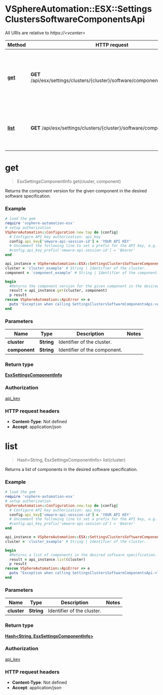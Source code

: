# VSphereAutomation::ESX::SettingsClustersSoftwareComponentsApi

All URIs are relative to *https://&lt;vcenter&gt;*

Method | HTTP request | Description
------------- | ------------- | -------------
[**get**](SettingsClustersSoftwareComponentsApi.md#get) | **GET** /api/esx/settings/clusters/{cluster}/software/components/{component} | Returns the component version for the given component in the desired software specification.
[**list**](SettingsClustersSoftwareComponentsApi.md#list) | **GET** /api/esx/settings/clusters/{cluster}/software/components | Returns a list of components in the desired software specification.


# **get**
> EsxSettingsComponentInfo get(cluster, component)

Returns the component version for the given component in the desired software specification.

### Example
```ruby
# load the gem
require 'vsphere-automation-esx'
# setup authorization
VSphereAutomation::Configuration.new.tap do |config|
  # Configure API key authorization: api_key
  config.api_key['vmware-api-session-id'] = 'YOUR API KEY'
  # Uncomment the following line to set a prefix for the API key, e.g. 'Bearer' (defaults to nil)
  #config.api_key_prefix['vmware-api-session-id'] = 'Bearer'
end

api_instance = VSphereAutomation::ESX::SettingsClustersSoftwareComponentsApi.new
cluster = 'cluster_example' # String | Identifier of the cluster.
component = 'component_example' # String | Identifier of the component.

begin
  #Returns the component version for the given component in the desired software specification.
  result = api_instance.get(cluster, component)
  p result
rescue VSphereAutomation::ApiError => e
  puts "Exception when calling SettingsClustersSoftwareComponentsApi->get: #{e}"
end
```

### Parameters

Name | Type | Description  | Notes
------------- | ------------- | ------------- | -------------
 **cluster** | **String**| Identifier of the cluster. | 
 **component** | **String**| Identifier of the component. | 

### Return type

[**EsxSettingsComponentInfo**](EsxSettingsComponentInfo.md)

### Authorization

[api_key](../README.md#api_key)

### HTTP request headers

 - **Content-Type**: Not defined
 - **Accept**: application/json



# **list**
> Hash&lt;String, EsxSettingsComponentInfo&gt; list(cluster)

Returns a list of components in the desired software specification.

### Example
```ruby
# load the gem
require 'vsphere-automation-esx'
# setup authorization
VSphereAutomation::Configuration.new.tap do |config|
  # Configure API key authorization: api_key
  config.api_key['vmware-api-session-id'] = 'YOUR API KEY'
  # Uncomment the following line to set a prefix for the API key, e.g. 'Bearer' (defaults to nil)
  #config.api_key_prefix['vmware-api-session-id'] = 'Bearer'
end

api_instance = VSphereAutomation::ESX::SettingsClustersSoftwareComponentsApi.new
cluster = 'cluster_example' # String | Identifier of the cluster.

begin
  #Returns a list of components in the desired software specification.
  result = api_instance.list(cluster)
  p result
rescue VSphereAutomation::ApiError => e
  puts "Exception when calling SettingsClustersSoftwareComponentsApi->list: #{e}"
end
```

### Parameters

Name | Type | Description  | Notes
------------- | ------------- | ------------- | -------------
 **cluster** | **String**| Identifier of the cluster. | 

### Return type

[**Hash&lt;String, EsxSettingsComponentInfo&gt;**](EsxSettingsComponentInfo.md)

### Authorization

[api_key](../README.md#api_key)

### HTTP request headers

 - **Content-Type**: Not defined
 - **Accept**: application/json



